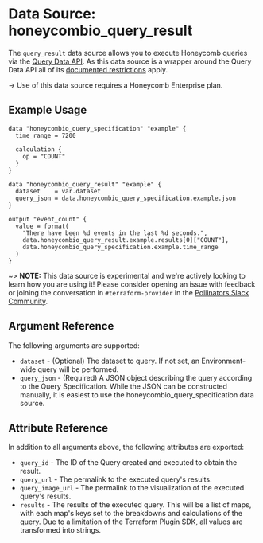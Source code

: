 # Data Source: honeycombio_query_result

The `query_result` data source allows you to execute Honeycomb queries via the [Query Data API](https://docs.honeycomb.io/api/query-results/).
As this data source is a wrapper around the Query Data API all of its [documented restrictions](https://docs.honeycomb.io/api/query-results/#api-restrictions) apply.

-> Use of this data source requires a Honeycomb Enterprise plan.

## Example Usage

```hcl
data "honeycombio_query_specification" "example" {
  time_range = 7200

  calculation {
    op = "COUNT"
  }
}

data "honeycombio_query_result" "example" {
  dataset    = var.dataset
  query_json = data.honeycombio_query_specification.example.json
}

output "event_count" {
  value = format(
    "There have been %d events in the last %d seconds.",
    data.honeycombio_query_result.example.results[0]["COUNT"],
    data.honeycombio_query_specification.example.time_range
  )
}
```

~> **NOTE:** This data source is experimental and we're actively looking to learn how you are using it! Please consider opening an issue with feedback or joining the conversation in `#terraform-provider` in the [Pollinators Slack Community](https://join.slack.com/t/honeycombpollinators/shared_invite/zt-xqexg936-dckd0l29wdE3WLmUs8Qvpg).

## Argument Reference

The following arguments are supported:

* `dataset` - (Optional) The dataset to query. If not set, an Environment-wide query will be performed.
* `query_json` - (Required) A JSON object describing the query according to the Query Specification. While the JSON can be constructed manually, it is easiest to use the honeycombio_query_specification data source.

## Attribute Reference

In addition to all arguments above, the following attributes are exported:

* `query_id` - The ID of the Query created and executed to obtain the result.
* `query_url` - The permalink to the executed query's results.
* `query_image_url` - The permalink to the visualization of the executed query's results.
* `results` - The results of the executed query. This will be a list of maps, with each map's keys set to the breakdowns and calculations of the query. Due to a limitation of the Terraform Plugin SDK, all values are transformed into strings.
